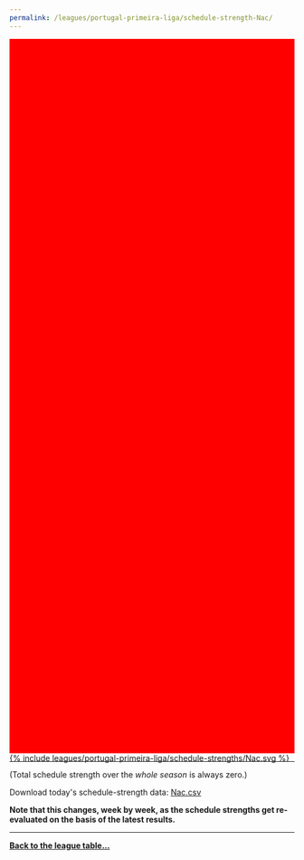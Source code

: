 ```yaml
---
permalink: /leagues/portugal-primeira-liga/schedule-strength-Nac/
---
```


<style>
.svg-wrap {
    background-color:red;
    height:0;
    padding-top:250%; /* 350px/550px */
    position: relative;
}

svg {
    background-color: white;
    height: 100%;
    display:block;
    width: 100%;
    position: absolute;
    top:0;
    left:0;
}
</style>


<div class="svg-wrap">
{% include leagues/portugal-primeira-liga/schedule-strengths/Nac.svg %}
</div>

-----

(Total schedule strength over the *whole season* is always zero.)


Download today's schedule-strength data: [Nac.csv](/assets/leagues/portugal-primeira-liga/2020/schedule-strengths/Nac.csv)

**Note that this changes, week by week, as the schedule strengths get re-evaluated on the
basis of the latest results.**

-----

[**Back to the league table...**](/leagues/portugal-primeira-liga)


